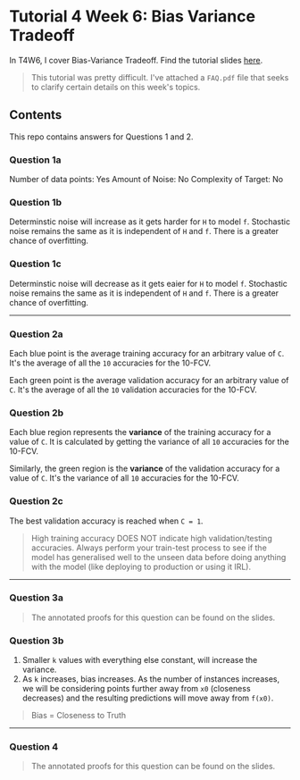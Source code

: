 # Tutorial 4 Week 6: Bias Variance Tradeoff

In T4W6, I cover Bias-Variance Tradeoff. Find the tutorial slides [here](https://www.figma.com/file/jqyuC4tzHUu84NaXc28zPI/Tutorial-Slides?node-id=0%3A1).

> This tutorial was pretty difficult. I've attached a `FAQ.pdf` file that seeks to clarify certain details on this week's topics.

## Contents
This repo contains answers for Questions 1 and 2.

### Question 1a
Number of data points: Yes
Amount of Noise: No
Complexity of Target: No

### Question 1b
Determinstic noise will increase as it gets harder for `H` to model `f`. Stochastic noise remains the same as it is independent of `H` and `f`. There is a greater chance of overfitting.

### Question 1c
Determinstic noise will decrease as it gets eaier for `H` to model `f`. Stochastic noise remains the same as it is independent of `H` and `f`. There is a greater chance of overfitting.

---

### Question 2a
Each blue point is the average training accuracy for an arbitrary value of `C`. It's the average of all the `10` accuracies for the 10-FCV. 

Each green point is the average validation accuracy for an arbitrary value of `C`. It's the average of all the `10` validation accuracies for the 10-FCV.

### Question 2b
Each blue region represents the **variance** of the training accuracy for a value of `C`. It is calculated by getting the variance of all `10` accuracies for the 10-FCV. 

Similarly, the green region is the **variance** of the validation accuracy for a value of `C`. It's the variance of all `10` accuracies for the 10-FCV.

### Question 2c
The best validation accuracy is reached when `C = 1`. 

> High training accuracy DOES NOT indicate high validation/testing accuracies. Always perform your train-test process to see if the model has generalised well to the unseen data before doing anything with the model (like deploying to production or using it IRL).

---

### Question 3a

> The annotated proofs for this question can be found on the slides.

### Question 3b
1. Smaller `k` values with everything else constant, will increase the variance.
2. As `k` increases, bias increases. As the number of instances increases, we will be considering points further away from `x0` (closeness decreases) and the resulting predictions will move away from `f(x0)`. 

> Bias = Closeness to Truth

---

### Question 4

> The annotated proofs for this question can be found on the slides.